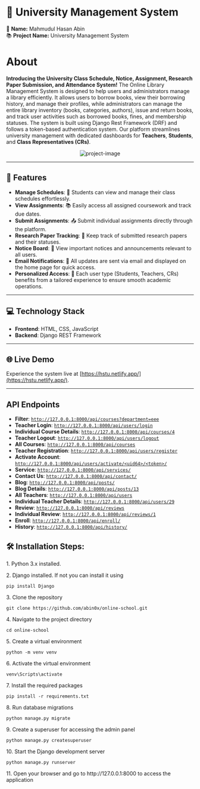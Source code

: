 # 🌟 University Management System

👤 **Name:** Mahmudul Hasan Abin  
📚 **Project Name:** University Management System
#  About

**Introducing the University Class Schedule, Notice, Assignment, Research Paper Submission, and Attendance System!**
The Online Library Management System is designed to help users and administrators manage a library efficiently. It allows users to borrow books, view their borrowing history, and manage their profiles, while administrators can manage the entire library inventory (books, categories, authors), issue and return books, and track user activities such as borrowed books, fines, and membership statuses. The system is built using Django Rest Framework (DRF) and follows a token-based authentication system.
Our platform streamlines university management with dedicated dashboards for **Teachers**, **Students**, and **Class Representatives (CRs)**. 

<p align="center"><img src="https://i.ibb.co.com/qMhcXzP/all-devices-black.png" alt="project-image"></p>

---

## 🚀 Features

- **Manage Schedules**: 📅 Students can view and manage their class schedules effortlessly.
- **View Assignments**: 📚 Easily access all assigned coursework and track due dates.
- **Submit Assignments**: 📤 Submit individual assignments directly through the platform.
- **Research Paper Tracking**: 📑 Keep track of submitted research papers and their statuses.
- **Notice Board**: 📣 View important notices and announcements relevant to all users.
- **Email Notifications**: 📧 All updates are sent via email and displayed on the home page for quick access.
- **Personalized Access**: 👥 Each user type (Students, Teachers, CRs) benefits from a tailored experience to ensure smooth academic operations.

---

## 💻 Technology Stack

- **Frontend**: HTML, CSS, JavaScript
- **Backend**: Django REST Framework

---

## 🌐 Live Demo

Experience the system live at [https://hstu.netlify.app/](https://hstu.netlify.app/).

---

## API Endpoints

- **Filter**: [`http://127.0.0.1:8000/api/courses?department=eee`](http://127.0.0.1:8000/api/courses?department=eee)
- **Teacher Login**: [`http://127.0.0.1:8000/api/users/login`](http://127.0.0.1:8000/api/users/login)
- **Individual Course Details**: [`http://127.0.0.1:8000/api/courses/4`](http://127.0.0.1:8000/api/courses/4)
- **Teacher Logout**: [`http://127.0.0.1:8000/api/users/logout`](http://127.0.0.1:8000/api/users/logout)
- **All Courses**: [`http://127.0.0.1:8000/api/courses`](http://127.0.0.1:8000/api/courses)
- **Teacher Registration**: [`http://127.0.0.1:8000/api/users/register`](http://127.0.0.1:8000/api/users/register)
- **Activate Account**: [`http://127.0.0.1:8000/api/users/activate/<uid64>/<token>/`](http://127.0.0.1:8000/api/users/activate/<uid64>/<token>/)
- **Service**: [`http://127.0.0.1:8000/api/services/`](http://127.0.0.1:8000/api/services/)
- **Contact Us**: [`http://127.0.0.1:8000/api/contact/`](http://127.0.0.1:8000/api/contact/)
- **Blog**: [`http://127.0.0.1:8000/api/posts/`](http://127.0.0.1:8000/api/posts/)
- **Blog Details**: [`http://127.0.0.1:8000/api/posts/13`](http://127.0.0.1:8000/api/posts/13)
- **All Teachers**: [`http://127.0.0.1:8000/api/users`](http://127.0.0.1:8000/api/users)
- **Individual Teacher Details**: [`http://127.0.0.1:8000/api/users/29`](http://127.0.0.1:8000/api/users/29)
- **Review**: [`http://127.0.0.1:8000/api/reviews`](http://127.0.0.1:8000/api/reviews)
- **Individual Review**: [`http://127.0.0.1:8000/api/reviews/1`](http://127.0.0.1:8000/api/reviews/1)
- **Enroll**: [`http://127.0.0.1:8000/api/enroll/`](http://127.0.0.1:8000/api/enroll/)
- **History**: [`http://127.0.0.1:8000/api/history/`](http://127.0.0.1:8000/api/history/)



<h2>🛠️ Installation Steps:</h2>

<p>1. Python 3.x installed.</p>

<p>2. Django installed. If not you can install it using</p>

```
pip install Django
```

<p>3. Clone the repository</p>

```
git clone https://github.com/abin0x/online-school.git
```

<p>4. Navigate to the project directory</p>

```
cd online-school
```

<p>5. Create a virtual environment</p>

```
python -m venv venv
```

<p>6. Activate the virtual environment</p>

```
venv\Scripts\activate
```

<p>7. Install the required packages</p>

```
pip install -r requirements.txt
```

<p>8. Run database migrations</p>

```
python manage.py migrate
```

<p>9. Create a superuser for accessing the admin panel</p>

```
python manage.py createsuperuser
```

<p>10. Start the Django development server</p>

```
python manage.py runserver
```

<p>11. Open your browser and go to http://127.0.0.1:8000 to access the application</p>
